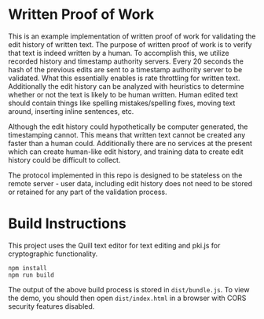 # Written Proof of Work

This is an example implementation of written proof of work for validating the edit history of written text. The purpose of written proof of work is to verify that text is indeed written by a human. To accomplish this, we utilize recorded history and timestamp authority servers. Every 20 seconds the hash of the previous edits are sent to a timestamp authority server to be validated. What this essentially enables is rate throttling for written text. Additionally the edit history can be analyzed with heuristics to determine whether or not the text is likely to be human written. Human edited text should contain things like spelling mistakes/spelling fixes, moving text around, inserting inline sentences, etc.

Although the edit history could hypothetically be computer generated, the timestamping cannot. This means that written text cannot be created any faster than a human could. Additionally there are no services at the present which can create human-like edit history, and training data to create edit history could be difficult to collect.

The protocol implemented in this repo is designed to be stateless on the remote server - user data, including edit history does not need to be stored or retained for any part of the validation process.

# Build Instructions

This project uses the Quill text editor for text editing and pki.js for cryptographic functionality.

```
npm install
npm run build
```

The output of the above build process is stored in `dist/bundle.js`. To view the demo, you should then open `dist/index.html` in a browser with CORS security features disabled.